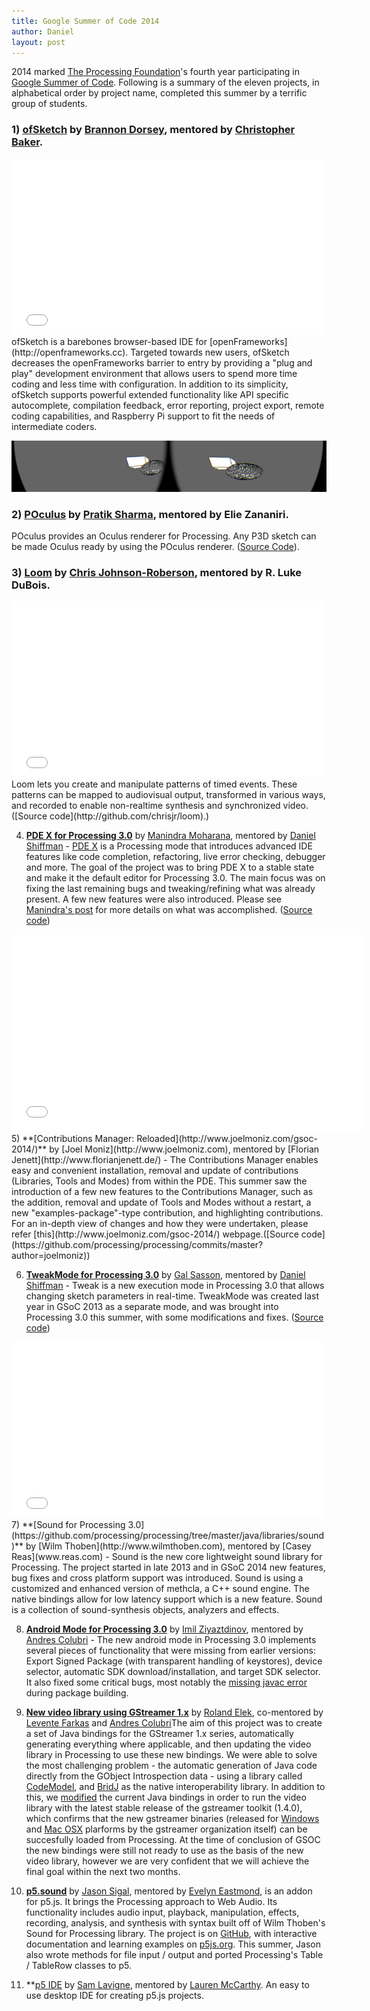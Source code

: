 ```yaml
---
title: Google Summer of Code 2014
author: Daniel
layout: post
---
```


2014 marked [The Processing Foundation](http://processing.org)'s fourth year participating in [Google Summer of Code](https://developers.google.com/open-source/soc/).  Following is a summary of the eleven projects, in alphabetical order by project name, completed this summer by a terrific group of students.


### 1) [ofSketch](https://github.com/olab-io/ofSketch) by [Brannon Dorsey](http://brannondorsey.com), mentored by [Christopher Baker](http://christopherbaker.net). 
<iframe src="//player.vimeo.com/video/97796242" width="500" height="281" frameborder="0" webkitallowfullscreen mozallowfullscreen allowfullscreen></iframe>
ofSketch is a barebones browser-based IDE for [openFrameworks](http://openframeworks.cc). Targeted towards new users, ofSketch decreases the openFrameworks barrier to entry by providing a "plug and play" development environment that allows users to spend more time coding and less time with configuration. In addition to its simplicity, ofSketch supports powerful extended functionality like API specific autocomplete, compilation feedback, error reporting, project export, remote coding capabilities, and Raspberry Pi support to fit the needs of intermediate coders.

![POculus](images/POculus.png)
### 2) **[POculus](https://github.com/pratik9891/ProcessingOculus)** by [Pratik Sharma](http://pratikgsoc.wordpress.com), mentored by Elie Zananiri. 
POculus provides an Oculus renderer for Processing. Any P3D sketch can be made Oculus ready by using the POculus renderer. ([Source Code](https://github.com/pratik9891/ProcessingOculus)).


### 3) **[Loom](http://chrisjr.github.io/loom)** by [Chris Johnson-Roberson](http://www.chrisjr.org/), mentored by R. Luke DuBois. 
<iframe src="//player.vimeo.com/video/104029693" width="500" height="281" frameborder="0" webkitallowfullscreen mozallowfullscreen allowfullscreen></iframe>
Loom lets you create and manipulate patterns of timed events. These patterns can be mapped to audiovisual output, transformed in various ways, and recorded to enable non-realtime synthesis and synchronized video. ([Source code](http://github.com/chrisjr/loom).)

4) **[PDE X for Processing 3.0](http://www.mkmoharana.com/2014/08/google-summer-of-code-2014-its-wrap.html)** by [Manindra Moharana](http://www.mkmoharana.com/), mentored by [Daniel Shiffman](http://shiffman.net/) - [PDE X](http://www.mkmoharana.com/2013/09/announcing-pde-x.html) is a Processing mode that introduces advanced IDE features like code completion, refactoring, live error checking, debugger and more. The goal of the project was to bring PDE X to a stable state and make it the default editor for Processing 3.0. The main focus was on fixing the last remaining bugs and tweaking/refining what was already present. A few new features were also introduced. Please see [Manindra's post](http://www.mkmoharana.com/2014/08/google-summer-of-code-2014-its-wrap.html) for more details on what was accomplished. ([Source code](https://github.com/processing/processing/commits/master?author=Manindra29))

<iframe width="560" height="315" src="//www.youtube.com/embed/GhBd8LITNQY?rel=0" frameborder="0" allowfullscreen></iframe>  
5) **[Contributions Manager: Reloaded](http://www.joelmoniz.com/gsoc-2014/)** by [Joel Moniz](http://www.joelmoniz.com), mentored by [Florian Jenett](http://www.florianjenett.de/) - The Contributions Manager enables easy and convenient installation, removal and update of contributions (Libraries, Tools and Modes) from within the PDE. This summer saw the introduction of a few new features to the Contributions Manager, such as the addition, removal and update of Tools and Modes without a restart, a new "examples-package"-type contribution, and highlighting contributions. For an in-depth view of changes and how they were undertaken, please refer [this](http://www.joelmoniz.com/gsoc-2014/) webpage.([Source code](https://github.com/processing/processing/commits/master?author=joelmoniz))

6) **[TweakMode for Processing 3.0](http://www.galsasson.com/tweakmode/)** by [Gal Sasson](http://www.galsasson.com), mentored by [Daniel Shiffman](http://shiffman.net/) - Tweak is a new execution mode in Processing 3.0 that allows changing sketch parameters in real-time. TweakMode was created last year in GSoC 2013 as a separate mode, and was brought into Processing 3.0 this summer, with some modifications and fixes. ([Source code](https://github.com/processing/processing/commits/master?author=galsasson))

<iframe src="//player.vimeo.com/video/105612127" width="500" height="281" frameborder="0" webkitallowfullscreen mozallowfullscreen allowfullscreen></iframe> 
7) **[Sound for Processing 3.0](https://github.com/processing/processing/tree/master/java/libraries/sound)** by [Wilm Thoben](http://www.wilmthoben.com), mentored by [Casey Reas](www.reas.com) - Sound is the new core lightweight sound library for Processing. The project started in late 2013 and in GSoC 2014 new features, bug fixes and cross platform support was introduced. Sound is using a customized and enhanced version of methcla, a C++ sound engine. The native bindings allow for low latency support which is a new feature. Sound is a collection of sound-synthesis objects, analyzers and effects.

8) **[Android Mode for Processing 3.0](https://github.com/processing/processing-android)** by [Imil Ziyaztdinov](https://github.com/imilka/), mentored by [Andres Colubri](http://codeanticode.wordpress.com/) - The new android mode in Processing 3.0 implements several pieces of functionality that were missing from earlier versions: Export Signed Package (with transparent handling of keystores), device selector, automatic SDK download/installation, and target SDK selector. It also fixed some critical bugs, most notably the [missing javac error](https://github.com/processing/processing-android/issues/46) during package building.

9) **[New video library using GStreamer 1.x](https://github.com/octachoron/gir2java)** by [Roland Elek](https://github.com/octachoron), co-mentored by [Levente Farkas](http://lfarkas.org/) and [Andres Colubri](http://codeanticode.wordpress.com/)The aim of this project was to create a set of Java bindings for the GStreamer 1.x series, automatically generating everything where applicable, and then updating the video library in Processing to use these new bindings. We were able to solve the most challenging problem - the automatic generation of Java code directly from the GObject Introspection data - using a library called [CodeModel](https://codemodel.java.net/), and [BridJ](https://code.google.com/p/bridj/) as the native interoperability library. In addition to this, we [modified](https://github.com/processing/processing-video/tree/gstreamer1.x) the current Java bindings in order to run the video library with the latest stable release of the gstreamer toolkit (1.4.0), which confirms that the new gstreamer binaries (released for [Windows](http://gstreamer.freedesktop.org/data/pkg/windows/) and [Mac OSX](http://gstreamer.freedesktop.org/data/pkg/osx/) plarforms by the gstreamer organization itself) can be succesfully loaded from Processing. At the time of conclusion of GSOC the new bindings were still not ready to use as the basis of the new video library, however we are very confident that we will achieve the final goal within the next two months.

10) **[p5.sound](http://p5js.org/reference/#/libraries/p5.sound)** by [Jason Sigal](http://jasonsigal.cc), mentored by [Evelyn Eastmond](http://www.evelyneastmond.com), is an addon for p5.js. It brings the Processing approach to Web Audio. Its functionality includes audio input, playback, manipulation, effects, recording, analysis, and synthesis with syntax built off of Wilm Thoben's Sound for Processing library. The project is on [GitHub](https://github.com/therewasaguy/p5.sound), with interactive documentation and learning examples on [p5js.org](http://p5js.org). This summer, Jason also wrote methods for file input / output and ported Processing's Table / TableRow classes to p5.

11) **[p5 IDE](https://github.com/antiboredom/jside) by [Sam Lavigne](http://www.saaaam.com/), mentored by [Lauren McCarthy](http://lauren-mccarthy.com/).  An easy to use desktop IDE for creating p5.js projects.
